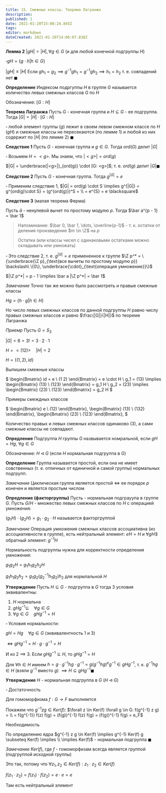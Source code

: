 ```yaml
---
title: 15. Смежные классы. Теорема Лагранжа
description: 
published: 1
date: 2021-01-20T15:08:24.845Z
tags: 
editor: markdown
dateCreated: 2021-01-20T14:06:07.838Z
---
```


**Лемма 2** $|gH| = |H|, \forall g \in G$ (и для любой конечной подгруппы $H$)

$\square gH = \{g \cdot h | h \in G\} {}$

$|gH| \le |H|$ Если $gh_1 = g_2 \implies g^{-1} g h_1 = g^{-1} g h_2 \implies h_1 = h_2$ т. е. совпадений нет $\blacksquare$

**Определение** Индексом подргуппы $H$ в группе $G$ называется количество левых смежных классов $G$ по $H$

Обозначение: $[G: H]$

**Теорема Лагранжа** Пусть $G$ - конечная группа и $H \subseteq G$ - ее подгруппа. Тогда $|G| = |H| \cdot [G: H]$

$\square$ любой элемент группы ($g$) лежит в своем левом смежном классе по $H$ ($gH$) и смежные классы не пересекаются (по лемме 1) и любой из них содержит по $|H|$ (по лемме 2) $\blacksquare$

**Следствие 1** Пусть $G$ - конечная группа и $g \in G$. Тогда $ord(G)$ делит $|G|$

$\square$ Возьмем $H = <g>$. Мы знаем, что $|<g>| = ord(g)$

$|G| = \underbrace{|<g>|}_{ord(g)} \cdot [G: <g>]$; т. е. $ord(g)$ делит $|G| \blacksquare$

**Следствие 2** Пусть $G$ - конечная группа. Тогда $g^{|G|} = e$

$\square$ Применим следствие 1, $|G| = ord(g) \cdot S \implies g^{|G|} = g^{ord(g)\cdot S} = (g^{ord(g)})^S = \\
= e^{S} = e \blacksquare$

**Следствие 3** (малая теорема Ферма)

Пусть $\bar a$ - ненулевой вычет по простому модулю $p$. Тогда $\bar a^{p - 1} = \bar 1$

> Напоминание: $\bar 0, \bar 1, \dots, \overline{p-1}$ - т. к. остатки от деления произведение $m \in \Z$ на $p$
>
> Остатки (или классы чисел с одинаковыми остатками можно складывать или умножать)

$\square$ Это следствие 2, т. е. $g^{|G|} = e$ примененное к группе $\Z p^* = \{\underbrace{\Z p}_{\text{все вычеты по простому модулю p}} \backslash\ \{0\}, \underbrace{\cdot}_{\text{операция умножение}}\}$

$|\Z p^*| = p - 1 \implies \bar a |\Z p^*| = \bar 1$

*Замечание* Точно так же можно было рассмотреть и правые смежные классы

$Hg = \{h \cdot g | h \in H\} {}$

Но число левых смежных классов по данной подгруппы $H$ равно числу правых смежных классов и равно $\frac{|G|}{|H|}$ по теореме Лагранжа

*Приемр* Пусть $G = S_3$

$|G| = 6 = 3! = 3 \cdot 2 \cdot 1$

$H = <(12)> \quad |H| = 2$

$H = \{(1, 2), id\} {}$

Выпишем смежные классы

$
\begin{Bmatrix}
id = e \\
(1 2)
\end{Bmatrix}
 = e \cdot H \\
g_1 = (13) \implies
\begin{Bmatrix}
(13) \\
(123)
\end{Bmatrix} = g_1 H \\
g_2 = (23) \implies
\begin{Bmatrix}
(23) \\
(123)
\end{Bmatrix} = g_2 H
$

Примеры смеждных классов

$
\begin{Bmatrix}
e \\
(12)
\end{Bmatrix},
\begin{Bmatrix}
(13) \\
(132)
\end{Bmatrix},
\begin{Bmatrix}
(23) \\
(123)
\end{Bmatrix},
$

Количество правых и левых смежных классов одинаково (3), а сами смежные классы не совпадают.

**Опредление** Подгруппа $H$ группы $G$ назвывается номральной, если $gH = Hg$, $\forall g \in G$

Обозначение: $H \lhd G$ (если $H$ нормальная подгруппа в $G$)

**Определение** Группа называется простой, если она не имеет совственных (т. е. отличных от единичной и самой группы) нормальных подгрупп.

*Замечание* Циклическая группа является простой $\iff$ ее порядок $p$ конечен и является простым числом

**Опредление (факторгруппы)** Пусть - нормальная подграуупа в группе $G$. Пусть $G/H$ - множество левых смежных классов по $H$ с операцией умножения:

$(g_1H) \cdot (g_2H) = g_1 \cdot g_2 \cdot H$ называется факторгруппой

*Замечание* Операция умножения смежных классов ассоциативна (из ассоциативности в группе), есть нейтральный элемент: $eH = H$ и $\forall g H \exists$ обратный элемент: $g^{-1}H$

Нормальность подгруппы нужна для корректности определения умножения:

$g_1 g_2 H = g_1 h_1 g_2 h_2 H$

$g_1 h_1 g_2 h_2 = g_1 g_2 (g_2^{-1} h_1 g_2) h_2$ для нормлальной $H$

**Утверждение** Пусть $H \subseteq G$ - подгруппа в $G$ тогда 3 условия эквивалентны:

1. $H$ нормальна
2. $gHg^{-1} \subseteq \quad \forall g \in G$
3. $\forall g \in G \quad gHg^{-1} = H$

$\square$ Условия нормальности:

$gH = Hg \quad \forall g \in G$ (эквивалентность 1 и 3)

$\iff gHg^{-1} = H \cdot g \cdot g^{-1} = H$

И из 2 $\implies$ 3. Если $gHg^{-1} \subseteq H$, то $gHg^{-1} = H$

Для $\forall h \in H$ имеем $h = g \cdot g^{-1}hg \cdot g^{-1} = g(g^{-1}hg)^eg^{-1} \in gHg^{-1}$, т. к. $g^{-1}hg \in H$ (взяли $g^{-1}$ вместо $g$) $\implies H \subseteq gHg^{-1} \blacksquare$

**Утверждение** $H$ - нормальная подгруппа в $G$ ($H \lhd G$)

$\square$ Достаточность

Для гомоморфизма $f: G \to F$ выполняется

Покажем что $g^{-1}zg \in Ker(f)$: $\forall z \in Ker(f) \forall g \in G: f(g^{-1} z g) = \\ 
= f(g^{-1}) f(z) f(g) = (f(g))^{-1} f(z) f(g) = (f(g))^{-1} f(g) = e_F$

Необходимость

По определению ядра $g^{-1} z g \in Ker(f) \implies g^{-1} Ker(f) g \subseteq Ker(f) \implies \\
\implies Ker(f)$ - нормальная подгруппа $\blacksquare$

*Замечание* $Ker(f)$, где $f$ - гомоморфизам всегда является группой (подгруппой исходной группы)

Это так, потому что $\forall z_1, z_2 \in Ker(f): z_1 \cdot z_2 \in Ker(f)$

$f(z_1 \cdot z_2) = f(z_1) \cdot f(z_2) = e \cdot e = e$

Там есть нейтральный элемент
